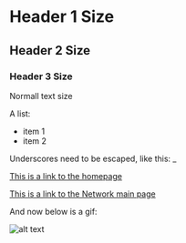 # Header 1 Size

## Header 2 Size

### Header 3 Size

Normall text size

A list:
- item 1
- item 2

Underscores need to be escaped, like this: \_

[This is a link to the homepage](http://0.0.0.0:8000)

[This is a link to the Network main page](http://0.0.0.0:8000/networkanalysis.html)



And now below is a gif:

![alt text](http://0.0.0.0:8000/assets/svm/rockyourbody.gif "Title")


